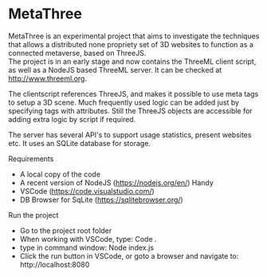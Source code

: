 # MetaThree
MetaThree is an experimental project that aims to investigate the techniques that allows a distributed none propriety set of 3D websites to function as a connected metaverse, based on ThreeJS.  
The project is in an early stage and now contains the ThreeML client script, as well as a NodeJS based ThreeML server. It can be checked at http://www.threeml.org.

The clientscript references ThreeJS, and makes it possible to use meta tags to setup a 3D scene. Much frequently used logic can be added just by specifying tags with attributes.
Still the ThreeJS objects are accessible for adding extra logic by script if required.

The server has several API's to support usage statistics, present websites etc. It uses an SQLite database for storage.

Requirements
- A local copy of the code
- A recent version of NodeJS (https://nodejs.org/en/)
Handy
- VSCode (https://code.visualstudio.com/)
- DB Browser for SqLite (https://sqlitebrowser.org/)

Run the project
- Go to the project root folder
- When working with VSCode, type: Code .
- type in command window: Node index.js
- Click the run button in VSCode, or goto a browser and navigate to: http://localhost:8080
